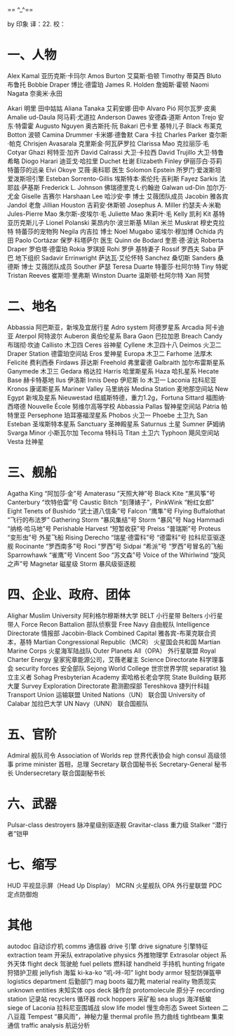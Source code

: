 == ^_^==

by 印象
译：22.
校：
# 一、人物
Alex Kamal 亚历克斯·卡玛尔
Amos Burton 艾莫斯·伯顿    Timothy 蒂莫西   Bluto 布鲁托
Bobbie Draper 博比·德雷珀
James R. Holden 詹姆斯·霍顿
Naomi Nagata 奈奥米·永田

Akari 明里 田中姑姑
Aliana Tanaka 艾莉安娜·田中
Alvaro Pió 阿尔瓦罗·皮奥
Amalie ud-Daula 阿马莉·尤道拉
Anderson Dawes 安德森·道斯
Anton Trejo 安东·特雷霍
Augusto Nguyen 奥古斯托·阮
Bakari 巴卡里 基特儿子
Black 布莱克
Botton 波顿
Camina Drummer 卡米娜·德鲁默
Cara 卡拉
Charles Parker 查尔斯·帕克
Chrisjen Avasarala 克里斯金·阿瓦萨罗拉
Clarissa Mao 克拉丽莎·毛
Cotyar Ghazi 柯特亚·加齐
David Calrassi 大卫·卡拉西
David Trujillo 大卫·特鲁希略
Diogo Harari 迪亚戈·哈拉里
Duchet 杜谢
Elizabeth Finley 伊丽莎白·芬莉 特蕾莎的远亲
Elvi Okoye 艾薇·奥科耶 医生
Solomon Epstein 所罗门·爱泼斯坦 爱泼斯坦引擎
Esteban Sorrento-Gillis 埃斯特本·索伦托·吉利斯
Fayez Sarkis 法耶兹·萨基斯
Frederick L. Johnson 佛瑞德里克·L·约翰逊
Galwan ud-Din 加尔万·尤金
Giselle 吉赛尔
Harshaan Lee 哈沙安·李 博士 艾薇团队成员
Jacobin 雅各宾
Jandol 老詹
Jillian Houston 吉莉安·休斯顿
Josephus A. Miller 约瑟夫·A·米勒
Jules-Pierre Mao 朱尔斯-皮埃尔·毛
Juliette Mao 朱莉叶·毛
Kelly 凯利
Kit 基特 亚历克斯儿子
Lionel Polanski 莱昂内尔·波兰斯基
Milan 米兰
Muskrat 穆史克拉特 特蕾莎的宠物狗
Negila 内吉拉 博士
Noel Mugabo 诺埃尔·穆加博
Ochida 内田
Paolo Cortázar 保罗·科塔萨尔 医生
Quinn de Bodard 奎恩·德·波达
Roberta Draper 罗伯塔·德雷珀
Rokia 罗琪娅 Rohi 罗伊 基特妻子
Rossif 罗西夫
Saba 萨巴 地下组织
Sadavir Errinwright 萨达瓦·艾伦怀特
Sanchez 桑切斯
Sanders 桑德斯 博士 艾薇团队成员
Souther 萨瑟
Teresa Duarte 特蕾莎·杜阿尔特 Tiny 特妮
Tristan Reeves 崔斯坦·里弗斯
Winston Duarte 温斯顿·杜阿尔特
Xan 阿赞


# 二、地名
Abbassia 阿巴斯亚，新埃及宜居行星
Adro system 阿德罗星系
Arcadia 阿卡迪亚
Aterpol 阿特波尔
Auberon 奥伯伦星系
Bara Gaon 巴拉加恩
Breach Candy 布瑞彻·坎迪
Callisto 木卫四
Ceres 谷神星
Cyllene 木卫四十八
Deimos 火卫二
Draper Station 德雷珀空间站
Eros 爱神星
Europa 木卫二
Farhome 法厚木
Felicité 费利西泰
Firdaws 菲达斯
Freehold 弗里霍德
Galbraith 加尔布雷斯星系
Ganymede 木卫三
Gedara 格达拉
Harris 哈里斯星系
Haza 哈扎星系
Hecate Base 赫卡特基地
Ilus 伊洛斯
Innis Deep 伊尼斯
Io 木卫一
Laconia 拉科尼亚
Kronos 康诺斯星系
Mariner Valley 马里纳谷
Medina Station 麦地那空间站
New Egypt 新埃及星系
Nieuwestad 纽威斯特德，重力1.2g，Fortuna Sittard 福图纳·西塔德
Nouvelle École 努维尔高等学校 Abbassia
Pallas 智神星空间站
Pátria 帕特里亚
Persephone 珀耳塞福涅星系
Phobos 火卫一
Phoebe 土卫九
San Esteban 圣埃斯特本星系
Sanctuary 圣神殿星系
Saturnus 土星
Sumner 萨姆纳
Svarga Minor 小斯瓦尔加
Tecoma 特科马
Titan 土卫六
Typhoon 飓风空间站
Vesta 灶神星


# 三、舰船
Agatha King “阿加莎·金”号
Amaterasu “天照大神”号
Black Kite “黑风筝”号
Canterbury “坎特伯雷”号
Caustic Bitch “刻薄婊子”，PinkWink “粉红女郎”
Eight Tenets of Bushido “武士道八信条”号
Falcon “鹰隼”号
Flying Buffalothat “飞行的布法罗”
Gathering Storm “暴风集结”号 Storm “暴风”号
Nag Hammadi “纳格·哈马地”号
Perishable Harvest “短暂收获”号
Preiss “普瑞斯”号
Proteus “变形虫”号 外星飞船
Rising Derecho “瑞星·德雷科”号 “德雷科”号 拉科尼亚驱逐舰
Rocinante “罗西南多”号 Roci “罗西”号
Sidpai “希派”号 “罗西”号冒名的飞船
Sparrowhawk “雀鹰”号
Vincent Soo “苏文森”号
Voice of the Whirlwind “旋风之声”号 Magnetar 磁星级
Storm 暴风级驱逐舰


# 四、企业、政府、团体
Alighar Muslim University 阿利格尔穆斯林大学
BELT 小行星带
Belters 小行星带人
Force Recon Battalion 部队侦察营
Free Navy 自由舰队
Intelligence Directorate 情报部
Jacobin-Black Combined Capital 雅各宾-布莱克联合资本，基特
Martian Congressional Republic（MCR） 火星国会共和国
Martian Marine Corps 火星海军陆战队
Outer Planets All（OPA） 外行星联盟
Royal Charter Energy 皇家宪章能源公司，艾薇老雇主
Science Directorate 科学理事会
security forces 安全部队
Sejong World College 世宗世界学院
separatist 独立主义者
Sohag Presbyterian Academy 索哈格长老会学院
State Building 联邦大厦
Survey Exploration Directorate 勘测勘探部
Tereshkova 捷列什科娃
Transport Union 运输联盟
United Nations（UN） 联合国
University of Calabar 加拉巴大学
UN Navy（UNN） 联合国舰队


# 五、官阶
Admiral 舰队司令
Association of Worlds rep 世界代表协会
high consul 高级领事
prime minister 首相，总理
Secretary 联合国秘书长
Secretary-General 秘书长
Undersecretary 联合国副秘书长


# 六、武器
Pulsar-class destroyers 脉冲星级别驱逐舰
Gravitar-class 重力级
Stalker “潜行者”铠甲

# 七、缩写
HUD 平视显示屏（Head Up Display）
MCRN 火星舰队
OPA 外行星联盟
PDC 定点防御炮


# 其他
autodoc 自动诊疗机
comms 通信器
drive 引擎
drive signature 引擎特征
extraction team 开采队
extrapolative physics 外推物理学
Extrasolar object 系外天体
flight deck 驾驶舱
fuel pellets 燃料球
handheld 手持机
hunting frigate 狩猎护卫舰
jellyfish 海蜇
ki-ka-ko “叽-咔-叩”
light body armor 轻型防弹盔甲
logistics department 后勤部门
mag boots 磁力靴
material reality 物质现实
unknown entities 未知实体
ops deck 操作台
protomolecule 原分子
recording station 记录站
recyclers 循环器
rock hoppers 采矿船
sea slugs 海洋蛞蝓
siege of Laconia 拉科尼亚围城战
slow life model 慢生命形态
Sweet Sixteen 二八豆蔻
Tempest “暴风雨”，神秘力量
thermal profile 热力曲线
tightbeam 集束通信
traffic analysis 航运分析